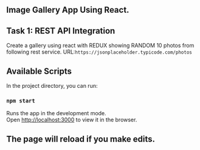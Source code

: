 Image Gallery App Using React.
----
Task 1: REST API Integration
----
Create a gallery using react with REDUX showing RANDOM 10 photos from following rest
service.
URL:`https://jsonplaceholder.typicode.com/photos`

## Available Scripts

In the project directory, you can run:

### `npm start`

Runs the app in the development mode.<br>
Open [http://localhost:3000](http://localhost:3000) to view it in the browser.

The page will reload if you make edits.<br>
----





